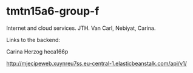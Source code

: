 # tmtn15a6-group-f
Internet and cloud services. JTH. Van Carl, Nebiyat, Carina.

Links to the backend:

Carina Herzog
heca166p

http://mjecipeweb.xuynreu7ss.eu-central-1.elasticbeanstalk.com/api/v1/

